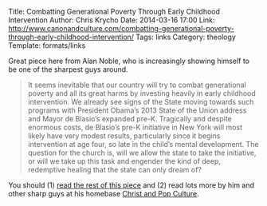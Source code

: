 Title: Combatting Generational Poverty Through Early Childhood Intervention
Author: Chris Krycho
Date: 2014-03-16 17:00
Link: http://www.canonandculture.com/combatting-generational-poverty-through-early-childhood-intervention/
Tags: links
Category: theology
Template: formats/links

Great piece here from Alan Noble, who is increasingly showing himself to be one
of the sharpest guys around.

> It seems inevitable that our country will try to combat generational poverty
> and all its great harms by investing heavily in early childhood intervention.
> We already see signs of the State moving towards such programs with President
> Obama’s 2013 State of the Union address and Mayor de Blasio’s expanded pre-K.
> Tragically and despite enormous costs, de Blasio’s pre-K initiative in New
> York will most likely have very modest results, particularly since it begins
> intervention at age four, so late in the child’s mental development. The
> question for the church is, will we allow the state to take the initiative, or
> will we take up this task and engender the kind of deep, redemptive healing
> that the state can only dream of?

You should (1) [read the rest of this piece][link] and (2) read lots more by him
and other sharp guys at his homebase [Christ and Pop Culture][capc].

[link]: http://www.canonandculture.com/combatting-generational-poverty-through-early-childhood-intervention/
[capc]: http://christandpopculture.com